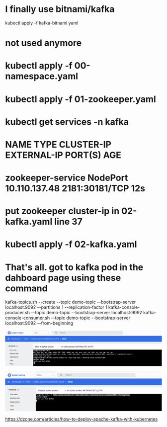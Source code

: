 # I finally use bitnami/kafka 
  kubectl apply -f kafka-bitnami.yaml


# not used anymore
# kubectl apply -f 00-namespace.yaml
# kubectl apply -f 01-zookeeper.yaml
# kubectl get services -n kafka
#    NAME                TYPE       CLUSTER-IP      EXTERNAL-IP   PORT(S)          AGE
#    zookeeper-service   NodePort   10.110.137.48   <none>        2181:30181/TCP   12s

# put zookeeper cluster-ip in 02-kafka.yaml line 37 
# kubectl apply -f 02-kafka.yaml

# That's all. got to kafka pod in the dahboard page using these command

kafka-topics.sh --create --topic demo-topic --bootstrap-server localhost:9092 --partitions 1 --replication-factor 1
kafka-console-producer.sh --topic demo-topic --bootstrap-server localhost:9092
kafka-console-consumer.sh --topic demo-topic --bootstrap-server localhost:9092 --from-beginning


![img.png](img.png)

![img_1.png](img_1.png)

https://dzone.com/articles/how-to-deploy-apache-kafka-with-kubernetes